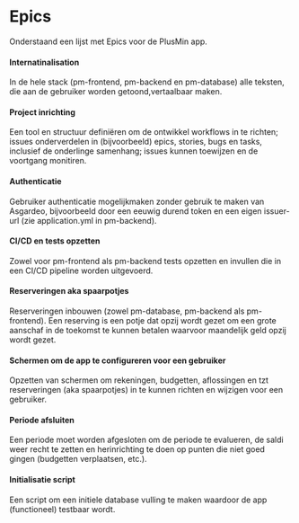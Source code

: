 # Epics

Onderstaand een lijst met Epics voor de PlusMin app.

#### Internatinalisation
In de hele stack (pm-frontend, pm-backend en pm-database) alle teksten, die aan de gebruiker worden getoond,vertaalbaar maken.

#### Project inrichting
Een tool en structuur definiëren om de ontwikkel workflows in te richten; issues onderverdelen in (bijvoorbeeld) epics, stories, bugs en tasks, inclusief de onderlinge samenhang; issues kunnen toewijzen en de voortgang monitiren.

#### Authenticatie
Gebruiker authenticatie mogelijkmaken zonder gebruik te maken van Asgardeo, bijvoorbeeld door een eeuwig durend token en een eigen issuer-url (zie application.yml in pm-backend).

#### CI/CD en tests opzetten
Zowel voor pm-frontend als pm-backend tests opzetten en invullen die in een CI/CD pipeline worden uitgevoerd.

#### Reserveringen aka spaarpotjes
Reserveringen inbouwen (zowel pm-database, pm-backend als pm-frontend). Een reserving is een potje dat opzij wordt gezet om een grote aanschaf in de toekomst te kunnen betalen waarvoor maandelijk geld opzij wordt gezet.

#### Schermen om de app te configureren voor een gebruiker
Opzetten van schermen om rekeningen, budgetten, aflossingen en tzt reserveringen (aka spaarpotjes) in te kunnen richten en wijzigen voor een gebruiker.

#### Periode afsluiten
Een periode moet worden afgesloten om de periode te evalueren, de saldi weer recht te zetten en herinrichting te doen op punten die niet goed gingen (budgetten verplaatsen, etc.).

#### Initialisatie script
Een script om een initiele database vulling te maken waardoor de app (functioneel) testbaar wordt.